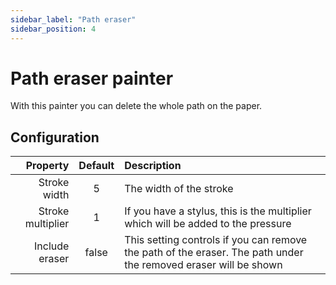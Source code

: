 ```yaml
---
sidebar_label: "Path eraser"
sidebar_position: 4
---
```


# Path eraser painter

With this painter you can delete the whole path on the paper.

## Configuration

|          Property | Default | Description                                                                                                     |
|------------------:|:-------:|:----------------------------------------------------------------------------------------------------------------|
|      Stroke width |    5    | The width of the stroke                                                                                         |
| Stroke multiplier |    1    | If you have a stylus, this is the multiplier which will be added to the pressure                                |
|    Include eraser |  false  | This setting controls if you can remove the path of the eraser. The path under the removed eraser will be shown |
